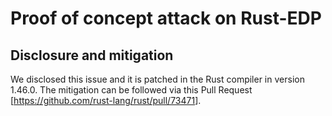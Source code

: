 # Proof of concept attack on Rust-EDP

## Disclosure and mitigation

We disclosed this issue and it is patched in the Rust compiler in version 1.46.0. The mitigation can be followed via this Pull Request [<https://github.com/rust-lang/rust/pull/73471>].